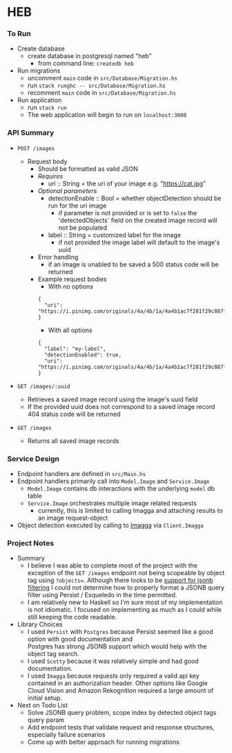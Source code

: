 # HEB

### To Run

- Create database
  - create database in postgresql named "heb"
    - from command line: `createdb heb`
- Run migrations
  - uncomment `main` code in `src/Database/Migration.hs`
  - run `stack runghc -- src/Database/Migration.hs`
  - recomment `main` code in `src/Database/Migration.hs`
- Run application
  - run `stack run`
  - The web application will begin to run on `localhost:3000`

### API Summary

- `POST /images`
  - Request body
    - Should be formatted as valid JSON
    - _Requires_
      - uri :: String = the uri of your image e.g. "https://cat.jpg"
    - _Optional parameters_
      - detectionEnable :: Bool = whether objectDetection should be run for the uri image
        - if parameter is not provided or is set to `false` the 'detectedObjects` field on
          the created image record will not be populated
      - label :: String = customized label for the image
        - if not provided the image label will default to the image's uuid
    - Error handling
      - if an image is unabled to be saved a 500 status code will be returned
    - Example request bodies
      - With no options
      ```
      {
        "uri": "https://i.pinimg.com/originals/4a/4b/1a/4a4b1ac7f281f29c887f90b83787bb8b.jpg"
      }
      ```
      - With all options
      ```
      {
        "label": "my-label",
        "detectionEnabled": true,
        "uri": "https://i.pinimg.com/originals/4a/4b/1a/4a4b1ac7f281f29c887f90b83787bb8b.jpg"
      }
      ```
- `GET /images/:uuid`

  - Retrieves a saved image record using the image's uuid field
  - If the provided uuid does not correspond to a saved image record 404 status code will be returned

- `GET /images`
  - Returns all saved image records

### Service Design

- Endpoint handlers are defined in `src/Main.hs`
- Endpoint handlers primarily call into `Model.Image` and `Service.Image`
  - `Model.Image` contains db interactions with the underlying `model` db table
  - `Service.Image` orchestrates multiple image related requests
    - currently, this is limited to calling Imagga and attaching results to an image request-object
- Object detection executed by calling to [Imagga](https://imagga.com/) via `Client.Imagga`

### Project Notes

- Summary
  - I believe I was able to complete most of the project with the exception of the `GET /images` endpoint
    not being scopeable by object tag using `?objects=`. Although there looks to be [support for jsonb filtering](https://hackage.haskell.org/package/persistent-postgresql-2.13.0.3/docs/Database-Persist-Postgresql-JSON.html)
    I could not determine how to properly format a JSONB query filter using Persist / Esqueledo in the time permitted.
  - I am relatively new to Haskell so I'm sure most of my implementation is not idiomatic. I focused on implementing
    as much as I could while still keeping the code readable.
- Library Choices
  - I used `Persist` with `Postgres` because Persist seemed like a good option with good documentation and  
    Postgres has strong JSONB support which would help with the object tag search.
  - I used `Scotty` because it was relatively simple and had good documentation.
  - I used `Imagga` because requests only required a valid api key contained in an authorization header. Other options
    like Google Cloud Vision and Amazon Rekognition required a large amount of initial setup.
- Next on Todo List
  - Solve JSONB query problem, scope index by detected object tags query param
  - Add endpoint tests that validate request and response structures, especially failure scenarios
  - Come up with better approach for running migrations
